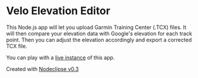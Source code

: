 # Velo Elevation Editor

This Node.js app will let you upload Garmin Training Center (.TCX) files.
It will then compare your elevation data with Google's elevation for each track point.
Then you can adjust the elevation accordingly and export a corrected TCX file.

You can play with a [live instance](http://elevationeditor.nodejitsu.com/) of this app.


Created with [Nodeclipse v0.3](https://github.com/Nodeclipse/nodeclipse-1)   
